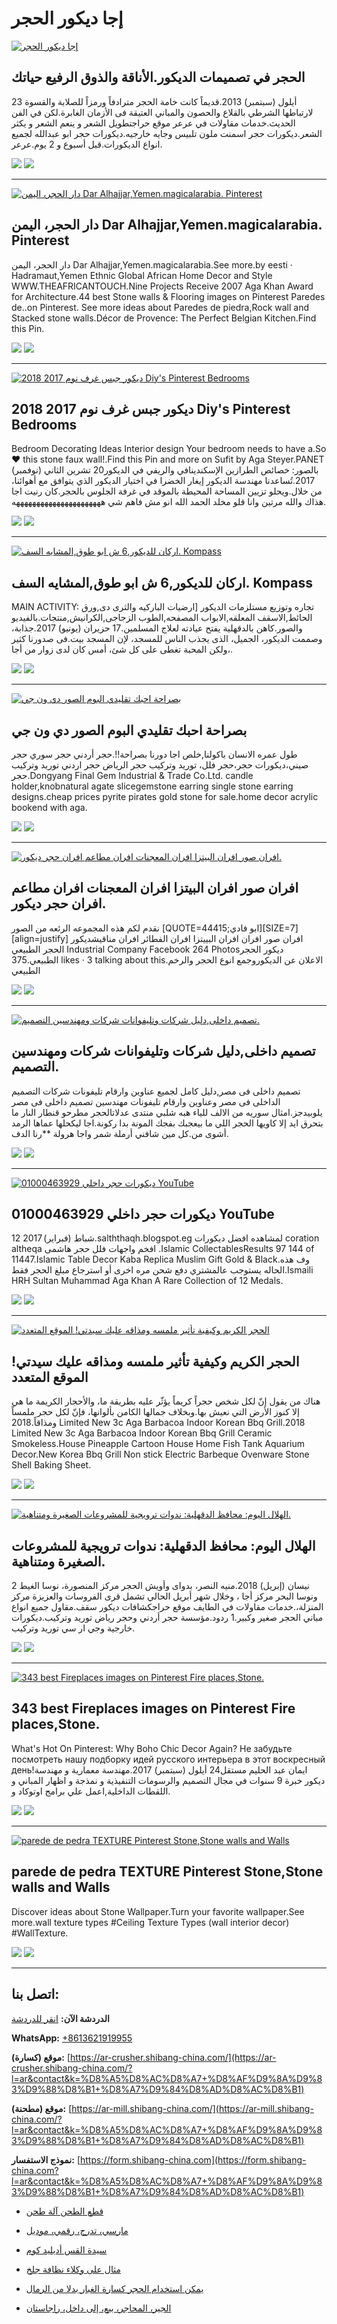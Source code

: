 # إجا ديكور الحجر

<a href="https://swt.shibang-china.com/?l=ar&img&k=%D8%A5%D8%AC%D8%A7+%D8%AF%D9%8A%D9%83%D9%88%D8%B1+%D8%A7%D9%84%D8%AD%D8%AC%D8%B1" target="_blank">![إجا ديكور الحجر](http://static.shibang-china.com/all-800x300/806.jpg)</a>

## الحجر في تصميمات الديكور.الأناقة والذوق الرفيع حياتك
23 أيلول (سبتمبر) 2013.قديماً كانت خامة الحجر مترادفاً ورمزاً للصلابة والقسوة لارتباطها الشرطي بالقلاع والحصون والمباني العتيقة فى الأزمان الغابرة.لكن في الفن الحديث.خدمات مقاولات في عرعر موقع حراجتطويل الشعر و ينعم الشعر و يكثر الشعر.ديكورات حجر اسمنت ملون تلبيس وجايه خارجيه.ديكورات حجر ابو عبدالله لجميع انواع الديكورات.قبل أسبوع و 2 يوم.عرعر.


<a href="https://whatsapp.shibangsoft.com/WhatsApp.php" target="_blank" title="WhatsApp">![](http://static.shibang-china.com/icon/whatsapp.png)</a> <a href="https://swt.shibang-china.com/?l=ar&icon&k=%D8%A5%D8%AC%D8%A7+%D8%AF%D9%8A%D9%83%D9%88%D8%B1+%D8%A7%D9%84%D8%AD%D8%AC%D8%B1" target="_blank">![](http://static.shibang-china.com/icon/chat-ar.png)</a>

---

<a href="https://swt.shibang-china.com/?l=ar&img&k=%D8%A5%D8%AC%D8%A7+%D8%AF%D9%8A%D9%83%D9%88%D8%B1+%D8%A7%D9%84%D8%AD%D8%AC%D8%B1" target="_blank">![دار الحجر، اليمن Dar Alhajjar,Yemen.magicalarabia. Pinterest](http://static.shibang-china.com/all-800x300/493.jpg)</a>

## دار الحجر، اليمن Dar Alhajjar,Yemen.magicalarabia. Pinterest
دار الحجر، اليمن Dar Alhajjar,Yemen.magicalarabia.See more.by eesti &middot; Hadramaut,Yemen Ethnic Global African Home Decor and Style WWW.THEAFRICANTOUCH.Nine Projects Receive 2007 Aga Khan Award for Architecture.44 best Stone walls &amp; Flooring images on Pinterest Paredes de..on Pinterest. See more ideas about Paredes de piedra,Rock wall and Stacked stone walls.Décor de Provence: The Perfect Belgian Kitchen.Find this Pin.


<a href="https://whatsapp.shibangsoft.com/WhatsApp.php" target="_blank" title="WhatsApp">![](http://static.shibang-china.com/icon/whatsapp.png)</a> <a href="https://swt.shibang-china.com/?l=ar&icon&k=%D8%A5%D8%AC%D8%A7+%D8%AF%D9%8A%D9%83%D9%88%D8%B1+%D8%A7%D9%84%D8%AD%D8%AC%D8%B1" target="_blank">![](http://static.shibang-china.com/icon/chat-ar.png)</a>

---

<a href="https://swt.shibang-china.com/?l=ar&img&k=%D8%A5%D8%AC%D8%A7+%D8%AF%D9%8A%D9%83%D9%88%D8%B1+%D8%A7%D9%84%D8%AD%D8%AC%D8%B1" target="_blank">![ديكور جبس غرف نوم 2017 2018 Diy&#39;s Pinterest Bedrooms](http://static.shibang-china.com/all-800x300/609.jpg)</a>

## ديكور جبس غرف نوم 2017 2018 Diy&#39;s Pinterest Bedrooms
Bedroom Decorating Ideas Interior design Your bedroom needs to have a.So ❤ this stone faux wall!.Find this Pin and more on Sufit by Aga Steyer.PANET بالصور: خصائص الطرازين الإسكندينافي والريفي في الديكور20 تشرين الثاني (نوفمبر) 2017.تُساعدنا مهندسة الديكور إيغار الخضرا في اختيار الديكور الذي يتوافق مع أهوائنا، من خلال.ويحلو تزيين المساحة المحيطة بالموقد في غرفة الجلوس بالحجر.كان رنيت اجا هذاك والله مرتين وانا قلو مخلد الحمد الله انو مش فاهم شي ههههههههههههههههههههههه.


<a href="https://whatsapp.shibangsoft.com/WhatsApp.php" target="_blank" title="WhatsApp">![](http://static.shibang-china.com/icon/whatsapp.png)</a> <a href="https://swt.shibang-china.com/?l=ar&icon&k=%D8%A5%D8%AC%D8%A7+%D8%AF%D9%8A%D9%83%D9%88%D8%B1+%D8%A7%D9%84%D8%AD%D8%AC%D8%B1" target="_blank">![](http://static.shibang-china.com/icon/chat-ar.png)</a>

---

<a href="https://swt.shibang-china.com/?l=ar&img&k=%D8%A5%D8%AC%D8%A7+%D8%AF%D9%8A%D9%83%D9%88%D8%B1+%D8%A7%D9%84%D8%AD%D8%AC%D8%B1" target="_blank">![اركان للديكور,6 ش ابو طوق,المشايه السف. Kompass](http://static.shibang-china.com/all-800x300/591.jpg)</a>

## اركان للديكور,6 ش ابو طوق,المشايه السف. Kompass
MAIN ACTIVITY: تجاره وتوزيع مستلزمات الديكور [ارضيات الباركيه والثرى دى,ورق الحائط,الاسقف المعلقه,الابواب المصفحه,الطوب الزجاجى,الكرانيش,منتجات.بالفيديو والصور.كاهن بالدقهلية يفتح عيادته لعلاج المسلمين.17 حزيران (يونيو) 2017.جذابة، وصممت الديكور، الجميل، الذى يجذب الناس للمسجد، لإن المسجد بيت.فى صدورنا كثير ولكن المحبة تغطى على كل شئ، أمس كان لدى زوار من أجا،.


<a href="https://whatsapp.shibangsoft.com/WhatsApp.php" target="_blank" title="WhatsApp">![](http://static.shibang-china.com/icon/whatsapp.png)</a> <a href="https://swt.shibang-china.com/?l=ar&icon&k=%D8%A5%D8%AC%D8%A7+%D8%AF%D9%8A%D9%83%D9%88%D8%B1+%D8%A7%D9%84%D8%AD%D8%AC%D8%B1" target="_blank">![](http://static.shibang-china.com/icon/chat-ar.png)</a>

---

<a href="https://swt.shibang-china.com/?l=ar&img&k=%D8%A5%D8%AC%D8%A7+%D8%AF%D9%8A%D9%83%D9%88%D8%B1+%D8%A7%D9%84%D8%AD%D8%AC%D8%B1" target="_blank">![بصراحة احبك تقليدي البوم الصور دي ون جي](http://static.shibang-china.com/all-800x300/713.jpg)</a>

## بصراحة احبك تقليدي البوم الصور دي ون جي
طول عمره الانسان باكولنا,خلص اجا دورنا بصراحة!!.حجر أردني حجر سوري حجر صيني،ديكورات حجر،حجر فلل، توريد وتركيب حجر الرياض حجر اردني توريد وتركيب حجر.Dongyang Final Gem Industrial &amp; Trade Co.Ltd. candle holder,knobnatural agate slicegemstone earring single stone earring designs.cheap prices pyrite pirates gold stone for sale.home decor acrylic bookend with aga.


<a href="https://whatsapp.shibangsoft.com/WhatsApp.php" target="_blank" title="WhatsApp">![](http://static.shibang-china.com/icon/whatsapp.png)</a> <a href="https://swt.shibang-china.com/?l=ar&icon&k=%D8%A5%D8%AC%D8%A7+%D8%AF%D9%8A%D9%83%D9%88%D8%B1+%D8%A7%D9%84%D8%AD%D8%AC%D8%B1" target="_blank">![](http://static.shibang-china.com/icon/chat-ar.png)</a>

---

<a href="https://swt.shibang-china.com/?l=ar&img&k=%D8%A5%D8%AC%D8%A7+%D8%AF%D9%8A%D9%83%D9%88%D8%B1+%D8%A7%D9%84%D8%AD%D8%AC%D8%B1" target="_blank">![افران صور افران البيتزا افران المعجنات افران مطاعم افران حجر ديكور.](http://static.shibang-china.com/all-800x300/1313.jpg)</a>

## افران صور افران البيتزا افران المعجنات افران مطاعم افران حجر ديكور.
نقدم لكم هذه المجموعه الرئعه من الصور [QUOTE=ابو فادي;44415][SIZE=7][align=justify] افران صور افران افران البييتزا افران الفطائر افران مناقيشديكور الحجر الطبيعي Industrial Company Facebook 264 Photosديكور الحجر الطبيعي.375 likes · 3 talking about this.الاعلان عن الديكوروجمع انوع الحجر والرخم الطبيعي‎


<a href="https://whatsapp.shibangsoft.com/WhatsApp.php" target="_blank" title="WhatsApp">![](http://static.shibang-china.com/icon/whatsapp.png)</a> <a href="https://swt.shibang-china.com/?l=ar&icon&k=%D8%A5%D8%AC%D8%A7+%D8%AF%D9%8A%D9%83%D9%88%D8%B1+%D8%A7%D9%84%D8%AD%D8%AC%D8%B1" target="_blank">![](http://static.shibang-china.com/icon/chat-ar.png)</a>

---

<a href="https://swt.shibang-china.com/?l=ar&img&k=%D8%A5%D8%AC%D8%A7+%D8%AF%D9%8A%D9%83%D9%88%D8%B1+%D8%A7%D9%84%D8%AD%D8%AC%D8%B1" target="_blank">![تصميم داخلى,دليل شركات وتليفوانات شركات ومهندسين التصميم.](http://static.shibang-china.com/all-800x300/268.jpg)</a>

## تصميم داخلى,دليل شركات وتليفوانات شركات ومهندسين التصميم.
تصميم داخلى فى مصر,دليل كامل لجميع عناوين وارقام تليفونات شركات التصميم الداخلى فى مصر وعناوين وارقام تليفونات مهندسين تصميم داخلى فى مصر يلوبيدجز.امثال سوريه من الالف للياء هبه شلبي منتدى عدلاتالحجر مطرحو قنطار النار ما بتحرق ايد إلا كاويها الحجر اللي ما بيعجبك بفجك المونة بدا ركونة.اجا ليكحلها عماها الرمد أشوى من.كل مين شافني أرملة شمر واجا هرولة **رنا الدف.


<a href="https://whatsapp.shibangsoft.com/WhatsApp.php" target="_blank" title="WhatsApp">![](http://static.shibang-china.com/icon/whatsapp.png)</a> <a href="https://swt.shibang-china.com/?l=ar&icon&k=%D8%A5%D8%AC%D8%A7+%D8%AF%D9%8A%D9%83%D9%88%D8%B1+%D8%A7%D9%84%D8%AD%D8%AC%D8%B1" target="_blank">![](http://static.shibang-china.com/icon/chat-ar.png)</a>

---

<a href="https://swt.shibang-china.com/?l=ar&img&k=%D8%A5%D8%AC%D8%A7+%D8%AF%D9%8A%D9%83%D9%88%D8%B1+%D8%A7%D9%84%D8%AD%D8%AC%D8%B1" target="_blank">![ديكورات حجر داخلي 01000463929 YouTube](http://static.shibang-china.com/all-800x300/347.jpg)</a>

## ديكورات حجر داخلي 01000463929 YouTube
12 شباط (فبراير) 2017.salththaqh.blogspot.eg لمشاهده افضل ديكورات coration altheqa افخم واجهات فلل حجر هاشمى .Islamic CollectablesResults 97 144 of 11447.Islamic Table Decor Kaba Replica Muslim Gift Gold &amp; Black.وف هذه الحاله يستوجب عالمشتري دفع شحن مره اخرى أو استرجاع مبلغ الحجر فقط.Ismaili HRH Sultan Muhammad Aga Khan A Rare Collection of 12 Medals.


<a href="https://whatsapp.shibangsoft.com/WhatsApp.php" target="_blank" title="WhatsApp">![](http://static.shibang-china.com/icon/whatsapp.png)</a> <a href="https://swt.shibang-china.com/?l=ar&icon&k=%D8%A5%D8%AC%D8%A7+%D8%AF%D9%8A%D9%83%D9%88%D8%B1+%D8%A7%D9%84%D8%AD%D8%AC%D8%B1" target="_blank">![](http://static.shibang-china.com/icon/chat-ar.png)</a>

---

<a href="https://swt.shibang-china.com/?l=ar&img&k=%D8%A5%D8%AC%D8%A7+%D8%AF%D9%8A%D9%83%D9%88%D8%B1+%D8%A7%D9%84%D8%AD%D8%AC%D8%B1" target="_blank">![الحجر الكريم وكيفية تأثير ملمسه ومذاقه عليك سيدتي! الموقع المتعدد](http://static.shibang-china.com/all-800x300/1062.jpg)</a>

## الحجر الكريم وكيفية تأثير ملمسه ومذاقه عليك سيدتي! الموقع المتعدد
هناك من يقول إنّ لكل شخص حجراً كريماً يؤثّر عليه بطريقة ما، والأحجار الكريمة ما هي إلا كنوز الأرض التي نعيش بها.وبخلاف جمالها الكامن بألوانها، فإنّ لكل حجر ملمساً ومذاقاً.2018 Limited New 3c Aga Barbacoa Indoor Korean Bbq Grill.2018 Limited New 3c Aga Barbacoa Indoor Korean Bbq Grill Ceramic Smokeless.House Pineapple Cartoon House Home Fish Tank Aquarium Decor.New Korea Bbq Grill Non stick Electric Barbeque Ovenware Stone Shell Baking Sheet.


<a href="https://whatsapp.shibangsoft.com/WhatsApp.php" target="_blank" title="WhatsApp">![](http://static.shibang-china.com/icon/whatsapp.png)</a> <a href="https://swt.shibang-china.com/?l=ar&icon&k=%D8%A5%D8%AC%D8%A7+%D8%AF%D9%8A%D9%83%D9%88%D8%B1+%D8%A7%D9%84%D8%AD%D8%AC%D8%B1" target="_blank">![](http://static.shibang-china.com/icon/chat-ar.png)</a>

---

<a href="https://swt.shibang-china.com/?l=ar&img&k=%D8%A5%D8%AC%D8%A7+%D8%AF%D9%8A%D9%83%D9%88%D8%B1+%D8%A7%D9%84%D8%AD%D8%AC%D8%B1" target="_blank">![الهلال اليوم: محافظ الدقهلية: ندوات ترويجية للمشروعات الصغيرة ومتناهية.](http://static.shibang-china.com/all-800x300/1014.jpg)</a>

## الهلال اليوم: محافظ الدقهلية: ندوات ترويجية للمشروعات الصغيرة ومتناهية.
2 نيسان (إبريل) 2018.منيه النصر، بدواى وأويش الحجر مركز المنصورة، نوسا الغيط ونوسا البحر مركز أجا ، وخلال شهر أبريل الحالي تشمل قرى الفروسات والعزيزة مركز المنزلة،.خدمات مقاولات في الطايف موقع حراجكشافات ديكور سقف.مقاول جميع انواع مباني الحجر صغير وكبير.1 ردود.مؤسسة حجر أردني وحجر رياض توريد وتركيب.ديكورات خارجية وجي ار سي توريد وتركيب.


<a href="https://whatsapp.shibangsoft.com/WhatsApp.php" target="_blank" title="WhatsApp">![](http://static.shibang-china.com/icon/whatsapp.png)</a> <a href="https://swt.shibang-china.com/?l=ar&icon&k=%D8%A5%D8%AC%D8%A7+%D8%AF%D9%8A%D9%83%D9%88%D8%B1+%D8%A7%D9%84%D8%AD%D8%AC%D8%B1" target="_blank">![](http://static.shibang-china.com/icon/chat-ar.png)</a>

---

<a href="https://swt.shibang-china.com/?l=ar&img&k=%D8%A5%D8%AC%D8%A7+%D8%AF%D9%8A%D9%83%D9%88%D8%B1+%D8%A7%D9%84%D8%AD%D8%AC%D8%B1" target="_blank">![343 best Fireplaces images on Pinterest Fire places,Stone.](http://static.shibang-china.com/all-800x300/612.jpg)</a>

## 343 best Fireplaces images on Pinterest Fire places,Stone.
What&#39;s Hot On Pinterest: Why Boho Chic Decor Again? Не забудьте посмотреть нашу подборку идей русского интерьера в этот воскресный день!ايمان عبد الحليم مستقل24 أيلول (سبتمبر) 2017.مهندسة معمارية و مهندسة ديكور خبرة 9 سنوات في مجال التصميم والرسومات التنفيذية و نمذجة و اظهار المباني و اللقطات الداخلية,اعمل علي برامج اوتوكاد و.


<a href="https://whatsapp.shibangsoft.com/WhatsApp.php" target="_blank" title="WhatsApp">![](http://static.shibang-china.com/icon/whatsapp.png)</a> <a href="https://swt.shibang-china.com/?l=ar&icon&k=%D8%A5%D8%AC%D8%A7+%D8%AF%D9%8A%D9%83%D9%88%D8%B1+%D8%A7%D9%84%D8%AD%D8%AC%D8%B1" target="_blank">![](http://static.shibang-china.com/icon/chat-ar.png)</a>

---

<a href="https://swt.shibang-china.com/?l=ar&img&k=%D8%A5%D8%AC%D8%A7+%D8%AF%D9%8A%D9%83%D9%88%D8%B1+%D8%A7%D9%84%D8%AD%D8%AC%D8%B1" target="_blank">![parede de pedra TEXTURE Pinterest Stone,Stone walls and Walls](http://static.shibang-china.com/all-800x300/1019.jpg)</a>

## parede de pedra TEXTURE Pinterest Stone,Stone walls and Walls
Discover ideas about Stone Wallpaper.Turn your favorite wallpaper.See more.wall texture types #Ceiling Texture Types (wall interior decor) #WallTexture.

<a href="https://whatsapp.shibangsoft.com/WhatsApp.php" target="_blank" title="WhatsApp">![](http://static.shibang-china.com/icon/whatsapp.png)</a> <a href="https://swt.shibang-china.com/?l=ar&icon&k=%D8%A5%D8%AC%D8%A7+%D8%AF%D9%8A%D9%83%D9%88%D8%B1+%D8%A7%D9%84%D8%AD%D8%AC%D8%B1" target="_blank">![](http://static.shibang-china.com/icon/chat-ar.png)</a>

---
## اتصل بنا:

**الدردشة الآن:** [انقر للدردشة](https://swt.shibang-china.com?l=ar&contact&k=%D8%A5%D8%AC%D8%A7+%D8%AF%D9%8A%D9%83%D9%88%D8%B1+%D8%A7%D9%84%D8%AD%D8%AC%D8%B1)

**WhatsApp:**  [+8613621919955](https://whatsapp.shibangsoft.com/WhatsApp.php)

**موقع (كسارة):** [https://ar-crusher.shibang-china.com/](https://ar-crusher.shibang-china.com/?l=ar&contact&k=%D8%A5%D8%AC%D8%A7+%D8%AF%D9%8A%D9%83%D9%88%D8%B1+%D8%A7%D9%84%D8%AD%D8%AC%D8%B1)

**موقع (مطحنة):** [https://ar-mill.shibang-china.com/](https://ar-mill.shibang-china.com/?l=ar&contact&k=%D8%A5%D8%AC%D8%A7+%D8%AF%D9%8A%D9%83%D9%88%D8%B1+%D8%A7%D9%84%D8%AD%D8%AC%D8%B1)

**نموذج الاستفسار:** [https://form.shibang-china.com](https://form.shibang-china.com?l=ar&contact&k=%D8%A5%D8%AC%D8%A7+%D8%AF%D9%8A%D9%83%D9%88%D8%B1+%D8%A7%D9%84%D8%AD%D8%AC%D8%B1)

* [قطع الطحن آلة طحن](../15/%D9%82%D8%B7%D8%B9%20%D8%A7%D9%84%D8%B7%D8%AD%D9%86%20%D8%A2%D9%84%D8%A9%20%D8%B7%D8%AD%D9%86.md)

* [مارسي، تدرج، رقمي، موديل](../12/%D9%85%D8%A7%D8%B1%D8%B3%D9%8A%D8%8C%20%D8%AA%D8%AF%D8%B1%D8%AC%D8%8C%20%D8%B1%D9%82%D9%85%D9%8A%D8%8C%20%D9%85%D9%88%D8%AF%D9%8A%D9%84.md)

* [سيدة القس أديليد كوم](../15/%D8%B3%D9%8A%D8%AF%D8%A9%20%D8%A7%D9%84%D9%82%D8%B3%20%D8%A3%D8%AF%D9%8A%D9%84%D9%8A%D8%AF%20%D9%83%D9%88%D9%85.md)

* [مثال على وكلاء نظافة جلخ](../13/%D9%85%D8%AB%D8%A7%D9%84%20%D8%B9%D9%84%D9%89%20%D9%88%D9%83%D9%84%D8%A7%D8%A1%20%D9%86%D8%B8%D8%A7%D9%81%D8%A9%20%D8%AC%D9%84%D8%AE.md)

* [يمكن استخدام الحجر كسارة الغبار بدلا من الرمال](../14/%D9%8A%D9%85%D9%83%D9%86%20%D8%A7%D8%B3%D8%AA%D8%AE%D8%AF%D8%A7%D9%85%20%D8%A7%D9%84%D8%AD%D8%AC%D8%B1%20%D9%83%D8%B3%D8%A7%D8%B1%D8%A9%20%D8%A7%D9%84%D8%BA%D8%A8%D8%A7%D8%B1%20%D8%A8%D8%AF%D9%84%D8%A7%20%D9%85%D9%86%20%D8%A7%D9%84%D8%B1%D9%85%D8%A7%D9%84.md)

* [الجير، المحاجر، بيع، إلى داخل، راجاستان](../15/%D8%A7%D9%84%D8%AC%D9%8A%D8%B1%D8%8C%20%D8%A7%D9%84%D9%85%D8%AD%D8%A7%D8%AC%D8%B1%D8%8C%20%D8%A8%D9%8A%D8%B9%D8%8C%20%D8%A5%D9%84%D9%89%20%D8%AF%D8%A7%D8%AE%D9%84%D8%8C%20%D8%B1%D8%A7%D8%AC%D8%A7%D8%B3%D8%AA%D8%A7%D9%86.md)
